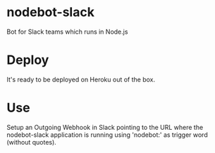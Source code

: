 nodebot-slack
=============

Bot for Slack teams which runs in Node.js

Deploy
======

It's ready to be deployed on Heroku out of the box.

Use
===

Setup an Outgoing Webhook in Slack pointing to the URL where the nodebot-slack application is running
using 'nodebot:' as trigger word (without quotes).

